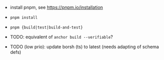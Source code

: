 - install pnpm, see https://pnpm.io/installation
- `pnpm install`
- `pnpm {build|test|build-and-test}`

- TODO: equivalent of `anchor build --verifiable`?
- TODO (low prio): update borsh (ts) to latest (needs adapting of schema defs) 